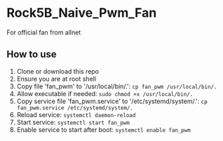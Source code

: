 # Rock5B_Naive_Pwm_Fan
For official fan from allnet

## How to use
1. Clone or download this repo
1. Ensure you are at root shell
1. Copy file 'fan_pwm' to '/usr/local/bin/.': `cp fan_pwm /usr/local/bin/.`
1. Allow executable if needed: `sudo chmod +x /usr/local/bin/.`
1. Copy service file 'fan_pwm.service' to '/etc/systemd/system/.': `cp fan_pwm.service /etc/systemd/system/.`
1. Reload service: `systemctl daemon-reload`
1. Start service: `systemctl start fan_pwm`
1. Enable service to start after boot: `systemctl enable fan_pwm`
